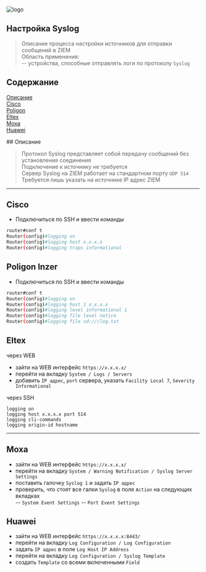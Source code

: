 ![logo](/static/images/logo.png)

##  Настройка Syslog 
> Описание процесса настройки источников для отправки сообщений в ZIEM  
> Область применения:  
> -- устройства, способные отправлять логи по протоколу `Syslog`  

## Содержание  
[Описание](#menu_info)  
[Cisco](#menu_cisco)  
[Poligon](#menu_poligon)  
[Eltex](#menu_eltex)  
[Moxa](#menu_moxa)  
[Huawei](#menu_huawei)  

<a name="menu_info"/>  
## Описание  
</a>  

> Протокол Syslog представляет собой передачу сообщений без установления соединения  
> Подключение к источнику не требуется  
> Сервер Syslog на ZIEM работает на стандартном порту `UDP 514`  
> Требуется лишь указать на источнике IP адрес ZIEM

<hr class="pagebreak">

<a name="menu_cisco"/>  

## Cisco  
</a> 

- Подключиться по SSH и ввести команды  
```sh  
router#conf t  
Router(config)#logging on  
Router(config)#logging host x.x.x.x  
Router(config)#logging traps informational  
```

<a name="menu_poligon"/>  

## Poligon Inzer  
</a> 

- Подключиться по SSH и ввести команды  
```sh  
router#conf t  
Router(config)#logging on
Router(config)#logging host 1 x.x.x.x  
Router(config)#logging level informational 1
Router(config)#logging file level notice
Router(config)#logging file sd:///log.txt
```

<a name="menu_eltex"/>  

## Eltex  
</a> 

через WEB
- зайти на WEB интерфейс `https://x.x.x.x/`  
- перейти на вкладку `System / Logs / Servers`  
- добавить `IP адрес`, `port` сервера, указать `Facility Local 7`, `Severity Informational` 

через SSH
```
logging on
logging host x.x.x.x port 514
logging cli-commands
logging origin-id hostname
```
<hr class="pagebreak">

<a name="menu_moxa"/>  

## Moxa  
</a> 

- зайти на WEB интерфейс `https://x.x.x.x/`  
- перейти на вкладку `System / Warning Notification / Syslog Server Settings`  
- поставить галочку `Syslog 1` и задать `IP адрес`  
- проверить, что стоят все галки `Syslog` в поле `Action` на следующих вкладках  
-- `System Event Settings`
-- `Port Event Settings`

<a name="menu_huawei"/>  

## Huawei  
</a> 

- зайти на WEB интерфейс `https://x.x.x.x:8443/`
- перейти на вкладку `Log Configuration / Log Configuration`
- задать `IP адрес` в поле `Log Host IP Address`
- перейти на вкладку `Log Configuration / Syslog Template`
- создать `Template` со всеми включенными `Field`
